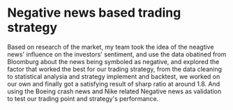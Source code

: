 # Negative news based trading strategy

Based on research of the market, my team took the idea of the neagtive news' influence on the investors' sentiment, and use the data obatined from Bloomburg about the news being symboled as negative, and explored the factor that worked the best for our trading strategy, from the data cleaning to statistical analysia and strategy implement and backtest, we worked on our own and finally got a satisfying result of sharp ratio at around 1.8. And using the Boeing crash news and Nike related Negative news as validation to test our trading point and strategy's performance.
